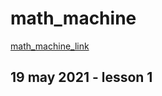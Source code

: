 # math_machine

[math_machine_link](https://www.youtube.com/watch?v=Al_WbyKFpdI&list=PL9SnRnlzoyX32lX7zNawatnGQP7IPLIi5)

## 19 may 2021 - lesson 1